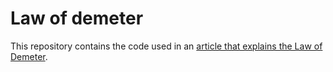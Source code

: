# Law of demeter

This repository contains the code used in an [article that explains the Law of Demeter](https://pawelpluta.com/the-law-of-demeter-by-example).
